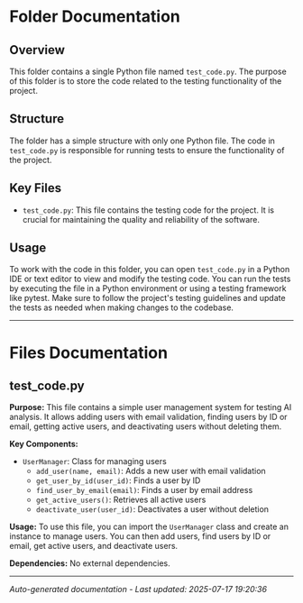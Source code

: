 # Folder Documentation

## Overview
This folder contains a single Python file named `test_code.py`. The purpose of this folder is to store the code related to the testing functionality of the project.

## Structure
The folder has a simple structure with only one Python file. The code in `test_code.py` is responsible for running tests to ensure the functionality of the project.

## Key Files
- `test_code.py`: This file contains the testing code for the project. It is crucial for maintaining the quality and reliability of the software.

## Usage
To work with the code in this folder, you can open `test_code.py` in a Python IDE or text editor to view and modify the testing code. You can run the tests by executing the file in a Python environment or using a testing framework like pytest. Make sure to follow the project's testing guidelines and update the tests as needed when making changes to the codebase.

---

# Files Documentation

## test_code.py

**Purpose:** This file contains a simple user management system for testing AI analysis. It allows adding users with email validation, finding users by ID or email, getting active users, and deactivating users without deleting them.

**Key Components:**
- `UserManager`: Class for managing users
  - `add_user(name, email)`: Adds a new user with email validation
  - `get_user_by_id(user_id)`: Finds a user by ID
  - `find_user_by_email(email)`: Finds a user by email address
  - `get_active_users()`: Retrieves all active users
  - `deactivate_user(user_id)`: Deactivates a user without deletion

**Usage:** To use this file, you can import the `UserManager` class and create an instance to manage users. You can then add users, find users by ID or email, get active users, and deactivate users.

**Dependencies:** No external dependencies.

---
*Auto-generated documentation - Last updated: 2025-07-17 19:20:36*

